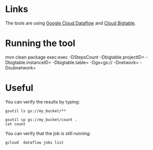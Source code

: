 # Links

The tools are using [Google Cloud Dataflow](https://cloud.google.com/dataflow/) and [Cloud Bigtable](https://cloud.google.com/bigtable/).

# Running the tool

mvn clean package exec:exec -DStepsCount -Dbigtable.projectID=<project-id> -Dbigtable.instanceID=<bt-instance-id> -Dbigtable.table=<table-name> -Dgs=gs://<bucket> -Dnetwork=<network> -Dsubnetwork=<subnetwork>


# Useful

You can verify the results by typing:

    gsutil ls gs://my_bucket/**

    gsutil cp gs://my_bucket/count .
    cat count


You can verify that the job is still running:

    gcloud  dataflow jobs list

